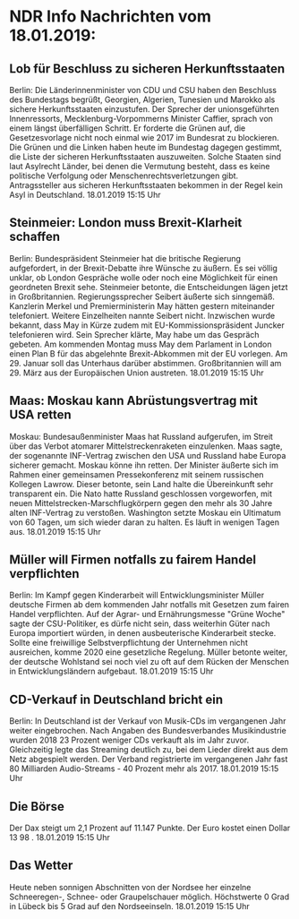 # NDR Info Nachrichten vom 18.01.2019:


## Lob für Beschluss zu sicheren Herkunftsstaaten
Berlin: Die Länderinnenminister von CDU und CSU haben den Beschluss des Bundestags begrüßt, Georgien, Algerien, Tunesien und Marokko als sichere Herkunftsstaaten einzustufen. Der Sprecher der unionsgeführten Innenressorts, Mecklenburg-Vorpommerns Minister Caffier, sprach von einem längst überfälligen Schritt. Er forderte die Grünen auf, die Gesetzesvorlage nicht noch einmal wie 2017 im Bundesrat zu blockieren. Die Grünen und die Linken haben heute  im Bundestag dagegen gestimmt, die Liste der sicheren Herkunftsstaaten auszuweiten. Solche Staaten sind laut Asylrecht Länder, bei denen die Vermutung besteht, dass es keine politische Verfolgung oder Menschenrechtsverletzungen gibt. Antragssteller aus sicheren Herkunftsstaaten bekommen in der Regel kein Asyl in Deutschland. 18.01.2019 15:15 Uhr 

## Steinmeier: London muss Brexit-Klarheit schaffen
Berlin: Bundespräsident Steinmeier hat die britische Regierung aufgefordert, in der Brexit-Debatte ihre Wünsche zu äußern. Es sei völlig unklar, ob London Gespräche wolle oder noch eine Möglichkeit für einen geordneten Brexit sehe. Steinmeier betonte, die Entscheidungen lägen jetzt in Großbritannien. Regierungssprecher Seibert äußerte sich sinngemäß. Kanzlerin Merkel und Premierministerin May hätten gestern miteinander telefoniert. Weitere Einzelheiten nannte Seibert nicht. Inzwischen wurde bekannt, dass May in Kürze zudem mit EU-Kommissionspräsident Juncker telefonieren wird. Sein Sprecher klärte, May habe um das Gespräch gebeten. Am kommenden Montag muss May dem Parlament in London einen Plan B für das abgelehnte Brexit-Abkommen mit der EU vorlegen. Am 29. Januar soll das Unterhaus darüber abstimmen. Großbritannien will am 29. März aus der Europäischen Union austreten. 18.01.2019 15:15 Uhr 

## Maas: Moskau kann Abrüstungsvertrag mit USA retten
Moskau: Bundesaußenminister Maas hat Russland aufgerufen, im Streit über das Verbot atomarer Mittelstreckenraketen einzulenken. Maas sagte, der sogenannte INF-Vertrag zwischen den USA und Russland habe Europa sicherer gemacht. Moskau könne ihn retten. Der Minister äußerte sich im Rahmen einer gemeinsamen Pressekonferenz mit seinem russischen Kollegen Lawrow. Dieser betonte, sein Land halte die Übereinkunft sehr transparent ein. Die Nato hatte Russland geschlossen vorgeworfen, mit neuen Mittelstrecken-Marschflugkörpern gegen den mehr als 30 Jahre alten INF-Vertrag zu verstoßen. Washington setzte Moskau ein Ultimatum von 60 Tagen, um sich wieder daran zu halten. Es läuft in wenigen Tagen aus. 18.01.2019 15:15 Uhr 

## Müller will Firmen notfalls zu fairem Handel verpflichten
Berlin: Im Kampf gegen Kinderarbeit will Entwicklungsminister Müller deutsche Firmen ab dem kommenden Jahr notfalls mit Gesetzen zum fairen Handel verpflichten. Auf der Agrar- und Ernährungsmesse "Grüne Woche" sagte der CSU-Politiker, es dürfe nicht sein, dass weiterhin Güter nach Europa importiert würden, in denen ausbeuterische Kinderarbeit stecke. Sollte eine freiwillige Selbstverpflichtung der Unternehmen nicht ausreichen, komme 2020 eine gesetzliche Regelung. Müller betonte weiter, der deutsche Wohlstand sei noch viel zu oft auf dem Rücken der Menschen in Entwicklungsländern aufgebaut. 18.01.2019 15:15 Uhr 

## CD-Verkauf in Deutschland bricht ein
Berlin: In Deutschland ist der Verkauf von Musik-CDs im vergangenen Jahr weiter eingebrochen. Nach Angaben des Bundesverbandes Musikindustrie wurden 2018 23 Prozent weniger CDs verkauft als im Jahr zuvor. Gleichzeitig legte das Streaming deutlich zu, bei dem Lieder direkt aus dem Netz abgespielt werden. Der Verband registrierte im vergangenen Jahr fast 80 Milliarden Audio-Streams - 40 Prozent mehr als 2017. 18.01.2019 15:15 Uhr 

## Die Börse
Der Dax steigt um  2,1  Prozent auf  11.147  Punkte. Der Euro kostet einen Dollar  13 98 . 18.01.2019 15:15 Uhr 

## Das Wetter
Heute neben sonnigen Abschnitten von der Nordsee her einzelne Schneeregen-, Schnee- oder Graupelschauer möglich. Höchstwerte 0 Grad in Lübeck bis 5 Grad auf den Nordseeinseln. 18.01.2019 15:15 Uhr 
